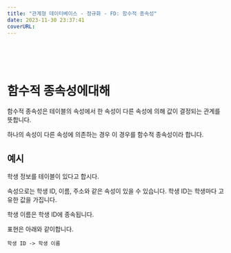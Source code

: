 ```yaml
---
title: "관계형 데이터베이스 - 정규화 - FD: 함수적 종속성"
date: 2023-11-30 23:37:41
coverURL: 
---
```

<br />
<br />
<br />

# 함수적 종속성에대해

함수적 종속성은 테이블의 속성에서 한 속성이 다른 속성에 의해 값이 결정되는 관계를 뜻합니다.

하나의 속성이 다른 속성에 의존하는 경우 이 경우를 함수적 종속성이라 합니다.

## 예시

학생 정보를 테이블이 있다고 합시다.

속성으로는 학생 ID, 이름, 주소와 같은 속성이 있을 수 있습니다.
학생 ID는 학생마다 고유한 값을 가집니다.

학생 이름은 학생 ID에 종속됩니다.

표현은 아래와 같이합니다.

```
학생 ID -> 학생 이름
```
